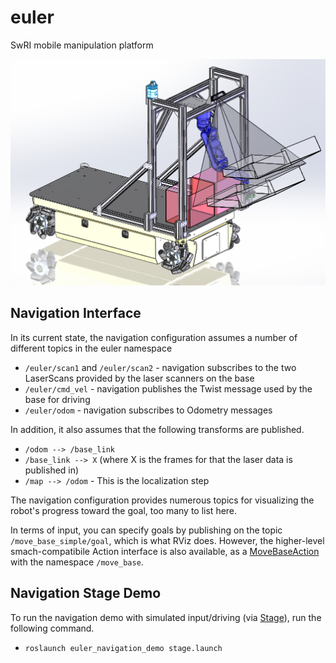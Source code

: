 euler
=====

SwRI mobile manipulation platform

![Omni-Directional Euler Robot with Industrial Manipulator](EulerRobot.PNG)


Navigation Interface
--------------------

In its current state, the navigation configuration assumes a number of different topics in the euler namespace
 - `/euler/scan1` and `/euler/scan2` - navigation subscribes to the two LaserScans provided by the laser scanners on the base
 - `/euler/cmd_vel` - navigation publishes the Twist message used by the base for driving
 - `/euler/odom` - navigation subscribes to Odometry messages

In addition, it also assumes that the following transforms are published. 
 - `/odom --> /base_link`
 - `/base_link --> X` (where X is the frames for that the laser data is published in)
 - `/map --> /odom` - This is the localization step

The navigation configuration provides numerous topics for visualizing the robot's progress toward the goal, too many to list here. 

In terms of input, you can specify goals by publishing on the topic `/move_base_simple/goal`, which is what RViz does. However, the higher-level smach-compatibile Action interface is also available, as a [MoveBaseAction](http://docs.ros.org/api/move_base_msgs/html/action/MoveBase.html) with the namespace `/move_base`. 

Navigation Stage Demo
---------------------

To run the navigation demo with simulated input/driving (via [Stage](http://wiki.ros.org/stage_ros)), run the following command. 
 - `roslaunch euler_navigation_demo stage.launch`
